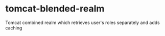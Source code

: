 # tomcat-blended-realm
Tomcat combined realm which retrieves user's roles separately and adds caching
